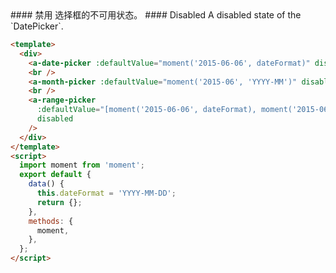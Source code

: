 <cn>
#### 禁用
选择框的不可用状态。
</cn>

<us>
#### Disabled
A disabled state of the `DatePicker`.
</us>

```html
<template>
  <div>
    <a-date-picker :defaultValue="moment('2015-06-06', dateFormat)" disabled />
    <br />
    <a-month-picker :defaultValue="moment('2015-06', 'YYYY-MM')" disabled />
    <br />
    <a-range-picker
      :defaultValue="[moment('2015-06-06', dateFormat), moment('2015-06-06', dateFormat)]"
      disabled
    />
  </div>
</template>
<script>
  import moment from 'moment';
  export default {
    data() {
      this.dateFormat = 'YYYY-MM-DD';
      return {};
    },
    methods: {
      moment,
    },
  };
</script>
```
